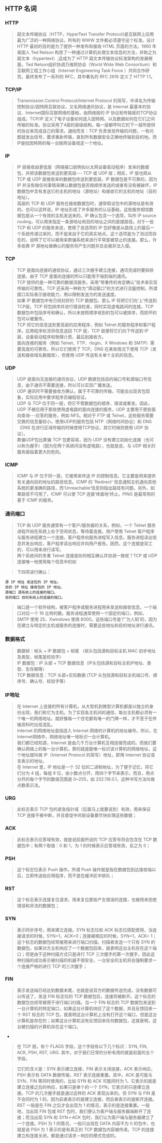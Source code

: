 ﻿## HTTP 名词  
  
### HTTP
  
> 超文本传输协议（HTTP，HyperText Transfer Protocol)是互联网上应用最为广泛的一种网络协议。所有的 WWW 文件都必须遵守这个标准。设计 HTTP 最初的目的是为了提供一种发布和接收 HTML 页面的方法。1960 年美国人 Ted Nelson 构思了一种通过计算机处理文本信息的方法，并称之为超文本（hypertext）,这成为了 HTTP 超文本传输协议标准架构的发展根基。Ted Nelson组织协调万维网协会（World Wide Web Consortium）和互联网工程工作小组（Internet Engineering Task Force ）共同合作研究，最终发布了一系列的 RFC，其中著名的 RFC 2616 定义了 HTTP 1.1。  

### TCP/IP
  
> Transmission Control Protocol/Internet Protocol 的简写，中译名为传输控制协议/因特网互联协议，又名网络通讯协议，是 Internet 最基本的协议、Internet国际互联网络的基础，由网络层的 IP 协议和传输层的TCP协议组成。TCP/IP  定义了电子设备如何连入因特网，以及数据如何在它们之间传输的标准。协议采用了4层的层级结构，每一层都呼叫它的下一层所提供的协议来完成自己的需求。通俗而言：TCP 负责发现传输的问题，一有问题就发出信号，要求重新传输，直到所有数据安全正确地传输到目的地。而IP是给因特网的每一台联网设备规定一个地址。  
  
### IP
  
> IP 层接收由更低层（网络接口层例如以太网设备驱动程序）发来的数据包，并把该数据包发送到更高层--- TCP 或 UDP 层；相反，IP 层也把从 TCP 或 UDP 层接收来的数据包传送到更低层。IP 数据包是不可靠的，因为 IP 并没有做任何事情来确认数据包是否按顺序发送的或者有没有被破坏，IP 数据包中含有发送它的主机的地址（源地址）和接收它的主机的地址（目的地址）。  
高层的 TCP 和 UDP 服务在接收数据包时，通常假设包中的源地址是有效的。也可以这样说，IP 地址形成了许多服务的认证基础，这些服务相信数据包是从一个有效的主机发送来的。IP 确认包含一个选项，叫作 IP source routing，可以用来指定一条源地址和目的地址之间的直接路径。对于一些 TCP 和 UDP 的服务来说，使用了该选项的 IP 包好像是从路径上的最后一个系统传递过来的，而不是来自于它的真实地点。这个选项是为了测试而存在的，说明了它可以被用来欺骗系统来进行平常是被禁止的连接。那么，许多依靠 IP 源地址做确认的服务将产生问题并且会被非法入侵。  

### TCP
  
> TCP 是面向连接的通信协议，通过三次握手建立连接，通讯完成时要拆除连接，由于 TCP 是面向连接的所以只能用于端到端的通讯。  
TCP 提供的是一种可靠的数据流服务，采用“带重传的肯定确认”技术来实现传输的可靠性。TCP 还采用一种称为“滑动窗口”的方式进行流量控制，所谓窗口实际表示接收能力，用以限制发送方的发送速度。  
如果 IP 数据包中有已经封好的 TCP 数据包，那么 IP 将把它们向‘上’传送到 TCP层。TCP 将包排序并进行错误检查，同时实现虚电路间的连接。TCP 数据包中包括序号和确认，所以未按照顺序收到的包可以被排序，而损坏的包可以被重传。  
TCP 将它的信息送到更高层的应用程序，例如 Telnet 的服务程序和客户程序。应用程序轮流将信息送回 TCP 层，TCP 层便将它们向下传送到 IP 层，设备驱动程序和物理介质，最后到接收方。  
面向连接的服务（例如 Telnet、FTP、rlogin、X Windows 和 SMTP）需要高度的可靠性，所以它们使用了 TCP。DNS 在某些情况下使用 TCP（发送和接收域名数据库），但使用 UDP 传送有关单个主机的信息。  
### UDP
  
> UDP 是面向无连接的通讯协议，UDP 数据包括目的端口号和源端口号信息，由于通讯不需要连接，所以可以实现广播发送。  
UDP 通讯时不需要接收方确认，属于不可靠的传输，可能会出现丢包现象，实际应用中要求程序员编程验证。  
UDP 与 TCP 位于同一层，但它不管数据包的顺序、错误或重发。因此，UDP 不被应用于那些使用虚电路的面向连接的服务，UDP 主要用于那些面向查询---应答的服务，例如 NFS。相对于 FTP 或 Telnet，这些服务需要交换的信息量较小。使用UDP的服务包括 NTP（网络时间协议）和 DNS（DNS 在进行区域传输的时候使用TCP协议，其它时候则使用 UDP 协议）。  
欺骗UDP包比欺骗 TCP 包更容易，因为 UDP 没有建立初始化连接（也可以称为握手）（因为在两个系统间没有虚电路），也就是说，与 UDP 相关的服务面临着更大的危险。  

### ICMP
  
> ICMP 与 IP 位于同一层，它被用来传送 IP 的控制信息。它主要是用来提供有关通向目的地址的路径信息。ICMP 的 'Redirect' 信息通知主机通向其他系统的更准确的路径，而‘Unreachable’信息则指出路径有问题。另外，如果路径不可用了，ICMP 可以使 TCP 连接‘体面地’终止。PING 是最常用的基于 ICMP 的服务。  

### 通讯端口
  
> TCP 和 UDP 服务通常有一个客户/服务器的关系，例如，一个 Telnet 服务进程开始在系统上处于空闲状态，等待着连接。用户使用 Telnet 客户程序与服务进程建立一个连接。客户程序向服务进程写入信息，服务进程读出信息并发出响应，客户程序读出响应并向用户报告。因而，这个连接是双工的，可以用来进行读写。  
两个系统间的多重 Telnet 连接是如何相互确认并协调一致呢？TCP 或 UDP 连接唯一地使用每个信息中的如

> 下四项进行确认：  

    源 IP 地址 发送包的 IP 地址。  
    目的 IP 地址 接收包的 IP 地址。  
    源端口 源系统上的连接的端口。  
    目的端口 目的系统上的连接的端口。  
    
> 端口是一个软件结构，被客户程序或服务进程用来发送和接收信息。一个端口对应一个 16 比特的数。服务进程通常使用一个固定的端口，例如，SMTP 使用 25、Xwindows 使用 6000。这些端口号是‘广为人知’的，因为在建立与特定的主机或服务的连接时，需要这些地址和目的地址进行通讯。  

### 数据格式
  
> 数据帧：帧头 + IP 数据包 + 帧尾 （帧头包括源和目标主机 MAC 初步地址及类型，帧尾是校验字）  
IP 数据包：IP 头部 + TCP 数据信息（IP头包括源和目标主机IP地址、类型、生存期等）  
TCP 数据信息：TCP 头部+实际数据 (TCP 头包括源和目标主机端口号、顺序号、确认号、校验字等）  

### IP地址
  
> 在 Internet 上连接的所有计算机，从大型机到微型计算机都是以独立的身份出现，我们称它为主机。为了实现各主机间的通信，每台主机都必须有一个唯一的网络地址。就好像每一个住宅都有唯一的门牌一样，才不至于在传输资料时出现混乱。  
Internet 的网络地址是指连入 Internet 网络的计算机的地址编号。所以，在Internet网络中，网络地址唯一地标识一台计算机。  
我们都已经知道，Internet 是由几千万台计算机互相连接而成的。而我们要确认网络上的每一台计算机，靠的就是能唯一标识该计算机的网络地址，这个地址就叫做 IP（Internet Protocol 的简写）地址，即用 Internet 协议语言表示的地址。  
在 Internet 里，IP 地址是一个 32 位的二进制地址，为了便于记忆，将它们分为 4 组，每组 8 位，由小数点分开，用四个字节来表示，而且，用点分开的每个字节的数值范围是 0~255，如 202.116.0.1，这种书写方法叫做点数表示法。  

### URG
  
> 此标志表示 TCP 包的紧急指针域（后面马上就要说到）有效，用来保证 TCP 连接不被中断，并且督促中间层设备要尽快处理这些数据；  

### ACK
  
> 此标志表示应答域有效，就是说前面所说的 TCP 应答号将会包含在 TCP 数据包中；有两个取值：0 和 1，为 1 的时候表示应答域有效，反之为 0；  

### PSH
  
> 这个标志位表示 Push 操作。所谓 Push 操作就是指在数据包到达接收端以后，立即传送给应用程序，而不是在缓冲区中排队；  

### RST
  
> 这个标志表示连接复位请求。用来复位那些产生错误的连接，也被用来拒绝错误和非法的数据包；  
  
### SYN
  
> 表示同步序号，用来建立连接。SYN 标志位和 ACK 标志位搭配使用，当连接请求的时候，SYN=1，ACK=0；连接被相应的时候，SYN=1，ACK= 1；这个标志的数据包经常被用来进行端口扫描。扫描者发送一个只有 SYN 的数据包，如果对方主机响应了一个数据包回来，就表明这台主机存在这个端口；但是由于这种扫描方式只是进行 TCP 三次握手的第一次握手，因此这种扫描的成功表示被扫描的机器不很安全，一台安全的主机将会强制要求一个连接严格的进行 TCP 的三次握手；  
  
### FIN
  
> 表示发送端已经达到数据末尾，也就是说双方的数据传送完成，没有数据可以传送了，发送 FIN 标志位的 TCP 数据包后，连接将被断开。这个标志的数据包也经常被用于进行端口扫描。当一个 FIN 标志的 TCP 数据包发送到一台计算机的特定端口，如果这台计算机响应了这个数据，并且反馈回来一个 RST 标志的 TCP 包，就表明这台计算机上没有打开这个端口，但是这台计算机是存在的；如果这台计算机没有反馈回来任何数据包，这就表明，这台被扫描的计算机存在这个端口。  

-

> 在 TCP 层，有个 FLAGS 字段，这个字段有以下几个标识：SYN, FIN, ACK, PSH, RST, URG. 其中，对于我们日常的分析有用的就是前面的五个字段。  
  
> 它们的含义是：SYN 表示建立连接，FIN 表示关闭连接，ACK 表示响应，PSH 表示有 DATA 数据传输，RST 表示连接重置。其中，ACK 是可能与 SYN，FIN 等同时使用的，比如 SYN 和 ACK 可能同时为 1，它表示的就是建立连接之后的响应，如果只是单个的一个 SYN，它表示的只是建立连接。TCP 的几次握手就是通过这样的 ACK 表现出来的。但 SYN 与 FIN 是不会同时为 1 的，因为前者表示的是建立连接，而后者表示的是断开连接。RST 一般是在 FIN 之后才会出现为 1 的情况，表示的是连接重置。一般地，当出现 FIN 包或 RST 包时，我们便认为客户端与服务器端断开了连接；而当出现 SYN 和 SYN＋ACK 包时，我们认为客户端与服务器建立了一个连接。PSH 为 1 的情况，一般只出现在 DATA 内容不为 0 的包中，也就是说 PSH 为 1 表示的是有真正的 TCP 数据包内容被传递。TCP 的连接建立和连接关闭，都是通过请求－响应的模式完成的。  

